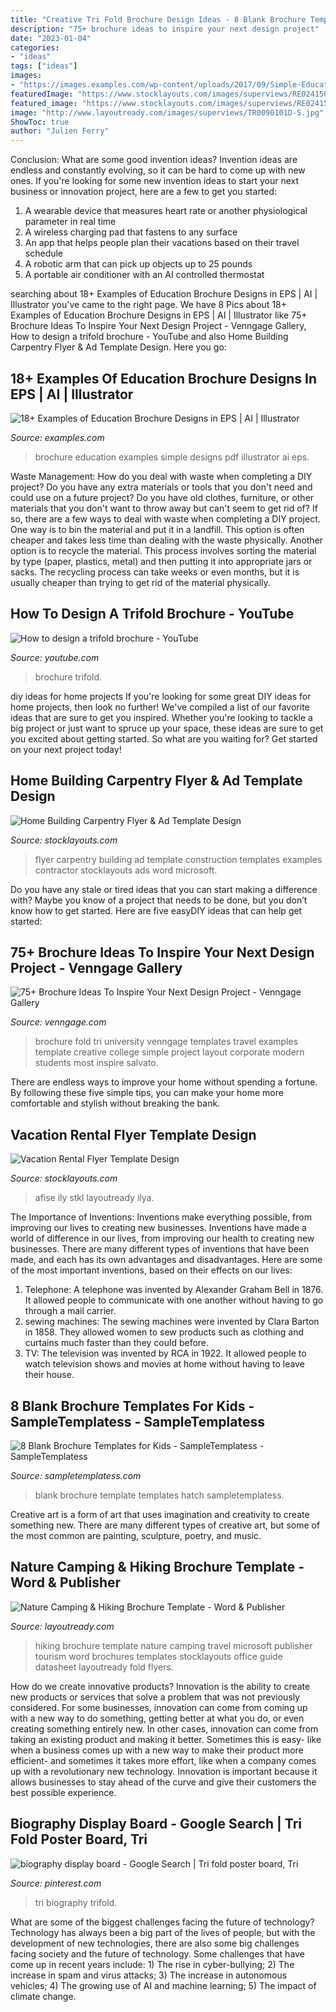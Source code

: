 ```yaml
---
title: "Creative Tri Fold Brochure Design Ideas - 8 Blank Brochure Templates For Kids"
description: "75+ brochure ideas to inspire your next design project"
date: "2023-01-04"
categories:
- "ideas"
tags: ["ideas"]
images:
- "https://images.examples.com/wp-content/uploads/2017/09/Simple-Education-Brochure-Design.jpg"
featuredImage: "https://www.stocklayouts.com/images/superviews/RE0241501-S.jpg"
featured_image: "https://www.stocklayouts.com/images/superviews/RE0241501-S.jpg"
image: "http://www.layoutready.com/images/superviews/TR0090101D-S.jpg"
ShowToc: true
author: "Julien Ferry"
---
```



Conclusion: What are some good invention ideas?
Invention ideas are endless and constantly evolving, so it can be hard to come up with new ones. If you're looking for some new invention ideas to start your next business or innovation project, here are a few to get you started: 
1. A wearable device that measures heart rate or another physiological parameter in real time 
2. A wireless charging pad that fastens to any surface 
3. An app that helps people plan their vacations based on their travel schedule 
4. A robotic arm that can pick up objects up to 25 pounds 
5. A portable air conditioner with an AI controlled thermostat 

	

		
searching about 18+ Examples of Education Brochure Designs in EPS | AI | Illustrator you've came to the right page. We have 8 Pics about 18+ Examples of Education Brochure Designs in EPS | AI | Illustrator like 75+ Brochure Ideas To Inspire Your Next Design Project - Venngage Gallery, How to design a trifold brochure - YouTube and also Home Building Carpentry Flyer &amp; Ad Template Design. Here you go:
		
    
## 18+ Examples Of Education Brochure Designs In EPS | AI | Illustrator

<img loading=lazy src="https://images.examples.com/wp-content/uploads/2017/09/Simple-Education-Brochure-Design.jpg" onerror="this.onerror=null;this.src='https://tse3.mm.bing.net/th?id=OIP.ikKS0ZJ1x7vsPmrvcIFcQgHaE6&amp;pid=15.1';" alt="18+ Examples of Education Brochure Designs in EPS | AI | Illustrator">

_Source: examples.com_

>brochure education examples simple designs pdf illustrator ai eps. 

	

Waste Management: How do you deal with waste when completing a DIY project?
Do you have any extra materials or tools that you don't need and could use on a future project? Do you have old clothes, furniture, or other materials that you don't want to throw away but can't seem to get rid of? If so, there are a few ways to deal with waste when completing a DIY project. 
One way is to bin the material and put it in a landfill. This option is often cheaper and takes less time than dealing with the waste physically. Another option is to recycle the material. This process involves sorting the material by type (paper, plastics, metal) and then putting it into appropriate jars or sacks. The recycling process can take weeks or even months, but it is usually cheaper than trying to get rid of the material physically.

    
## How To Design A Trifold Brochure - YouTube

<img loading=lazy src="https://i.ytimg.com/vi/X43bRuX4hr8/maxresdefault.jpg" onerror="this.onerror=null;this.src='https://tse3.mm.bing.net/th?id=OIP.rfudG-ScpKJWAMRkOSMOvwHaEK&amp;pid=15.1';" alt="How to design a trifold brochure - YouTube">

_Source: youtube.com_

>brochure trifold. 

	

diy ideas for home projects
If you're looking for some great DIY ideas for home projects, then look no further! We've compiled a list of our favorite ideas that are sure to get you inspired.
Whether you're looking to tackle a big project or just want to spruce up your space, these ideas are sure to get you excited about getting started. So what are you waiting for? Get started on your next project today!

    
## Home Building Carpentry Flyer &amp; Ad Template Design

<img loading=lazy src="http://www.stocklayouts.com/images/superviews/GB9990701-S.jpg" onerror="this.onerror=null;this.src='https://tse4.mm.bing.net/th?id=OIP.G-UNoYNzuiLPadokgQJqtwHaEl&amp;pid=15.1';" alt="Home Building Carpentry Flyer &amp; Ad Template Design">

_Source: stocklayouts.com_

>flyer carpentry building ad template construction templates examples contractor stocklayouts ads word microsoft. 

	

Do you have any stale or tired ideas that you can start making a difference with? Maybe you know of a project that needs to be done, but you don’t know how to get started. Here are five easyDIY ideas that can help get started: 

    
## 75+ Brochure Ideas To Inspire Your Next Design Project - Venngage Gallery

<img loading=lazy src="https://s3.amazonaws.com/thumbnails.venngage.com/template/3351f067-81fe-4dd4-af36-20a0b2cb0b69.png" onerror="this.onerror=null;this.src='https://tse2.mm.bing.net/th?id=OIP.9OECCPM1C_Qnu6weZthy9AHaL8&amp;pid=15.1';" alt="75+ Brochure Ideas To Inspire Your Next Design Project - Venngage Gallery">

_Source: venngage.com_

>brochure fold tri university venngage templates travel examples template creative college simple project layout corporate modern students most inspire salvato. 

	

There are endless ways to improve your home without spending a fortune. By following these five simple tips, you can make your home more comfortable and stylish without breaking the bank.

    
## Vacation Rental Flyer Template Design

<img loading=lazy src="https://www.stocklayouts.com/images/superviews/RE0241501-S.jpg" onerror="this.onerror=null;this.src='https://tse4.mm.bing.net/th?id=OIP.IaErjLreJMJhcFyq-iJcuAHaEl&amp;pid=15.1';" alt="Vacation Rental Flyer Template Design">

_Source: stocklayouts.com_

>afise ily stkl layoutready ilya. 

	

The Importance of Inventions: Inventions make everything possible, from improving our lives to creating new businesses.
Inventions have made a world of difference in our lives, from improving our health to creating new businesses. There are many different types of inventions that have been made, and each has its own advantages and disadvantages. Here are some of the most important inventions, based on their effects on our lives:
1. Telephone: A telephone was invented by Alexander Graham Bell in 1876. It allowed people to communicate with one another without having to go through a mail carrier. 
2. sewing machines: The sewing machines were invented by Clara Barton in 1858. They allowed women to sew products such as clothing and curtains much faster than they could before. 
3. TV: The television was invented by RCA in 1922. It allowed people to watch television shows and movies at home without having to leave their house. 

    
## 8 Blank Brochure Templates For Kids - SampleTemplatess - SampleTemplatess

<img loading=lazy src="http://www.sampletemplatess.com/wp-content/uploads/2018/02/blank-brochure-templates-for-kids-whidz-lovely-free-blank-brochure-template-hatch-urbanskript-of-blank-brochure-templates-for-kids-kkgtv.jpg" onerror="this.onerror=null;this.src='https://tse1.mm.bing.net/th?id=OIP.9noNmbP4aSqbsxya_lHrbAHaEi&amp;pid=15.1';" alt="8 Blank Brochure Templates for Kids - SampleTemplatess - SampleTemplatess">

_Source: sampletemplatess.com_

>blank brochure template templates hatch sampletemplatess. 

	

Creative art is a form of art that uses imagination and creativity to create something new. There are many different types of creative art, but some of the most common are painting, sculpture, poetry, and music.

    
## Nature Camping &amp; Hiking Brochure Template - Word &amp; Publisher

<img loading=lazy src="http://www.layoutready.com/images/superviews/TR0090101D-S.jpg" onerror="this.onerror=null;this.src='https://tse3.mm.bing.net/th?id=OIP.zL8RbP98D8cY126owOsaTgHaEl&amp;pid=15.1';" alt="Nature Camping &amp; Hiking Brochure Template - Word &amp; Publisher">

_Source: layoutready.com_

>hiking brochure template nature camping travel microsoft publisher tourism word brochures templates stocklayouts office guide datasheet layoutready fold flyers. 

	

How do we create innovative products?
Innovation is the ability to create new products or services that solve a problem that was not previously considered. For some businesses, innovation can come from coming up with a new way to do something, getting better at what you do, or even creating something entirely new. In other cases, innovation can come from taking an existing product and making it better. Sometimes this is easy- like when a business comes up with a new way to make their product more efficient- and sometimes it takes more effort, like when a company comes up with a revolutionary new technology. Innovation is important because it allows businesses to stay ahead of the curve and give their customers the best possible experience.

    
## Biography Display Board - Google Search | Tri Fold Poster Board, Tri

<img loading=lazy src="https://i.pinimg.com/736x/5a/75/c3/5a75c3bf52d88260dd51411b1719914b.jpg" onerror="this.onerror=null;this.src='https://tse1.mm.bing.net/th?id=OIP.q_-yG5J5RpwdBR_ualLJvAAAAA&amp;pid=15.1';" alt="biography display board - Google Search | Tri fold poster board, Tri">

_Source: pinterest.com_

>tri biography trifold. 

	

What are some of the biggest challenges facing the future of technology?
Technology has always been a big part of the lives of people, but with the development of new technologies, there are also some big challenges facing society and the future of technology. Some challenges that have come up in recent years include: 1) The rise in cyber-bullying; 2) The increase in spam and virus attacks; 3) The increase in autonomous vehicles; 4) The growing use of AI and machine learning; 5) The impact of climate change.

